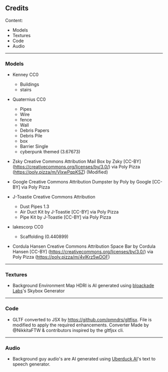 ## Credits

Content:
* Models
* Textures
* Code
* Audio

---

### Models

- Kenney CC0
    - Buildings
    - stairs

- Quaternius CC0
    - Pipes
    - Wire
    - fence 
    - Wall
    - Debris Papers
    - Debris Pile
    - box
    - Barrier Single
    - cyberpunk themed (3.67673)

- Zsky  Creative Commons Attribution
Mail Box by Zsky [CC-BY] (https://creativecommons.org/licenses/by/3.0/) via Poly Pizza (https://poly.pizza/m/VlxwPqpKSZ)
(Modified)

- Google Creative Commons Attribution
Dumpster by Poly by Google [CC-BY] via Poly Pizza

- J-Toastie Creative Commons Attribution
    - Dust Pipes 1.3
    - Air Duct Kit by J-Toastie [CC-BY] via Poly Pizza
    - Pipe Kit by J-Toastie [CC-BY] via Poly Pizza

- lakescorp CC0
    - Scaffolding (0.440899)


- Cordula Hansen  Creative Commons Attribution
Space Bar by Cordula Hansen [CC-BY] (https://creativecommons.org/licenses/by/3.0/) via Poly Pizza (https://poly.pizza/m/4vlKrz5wDOF)

---

### Textures

- Background Environment Map HDRI is AI generated using [bloackade Labs](https://www.blockadelabs.com/)'s Skybox Generator

---

### Code

- GLTF converted to JSX by  https://github.com/pmndrs/gltfjsx.
File is modified to apply the required enhancements.
Converter Made by @NikkitaFTW & contributors inspired by the gltfjsx cli.

---

### Audio

- Background guy audio's are AI generated using [Uberduck AI](https://uberduck.ai/)'s text to speech generator.